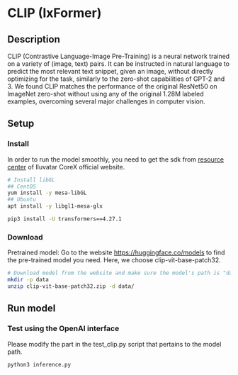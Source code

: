 # CLIP (IxFormer)

## Description

CLIP (Contrastive Language-Image Pre-Training) is a neural network trained on a variety of (image, text) pairs. It can be instructed in natural language to predict the most relevant text snippet, given an image, without directly optimizing for the task, similarly to the zero-shot capabilities of GPT-2 and 3. We found CLIP matches the performance of the original ResNet50 on ImageNet zero-shot without using any of the original 1.28M labeled examples, overcoming several major challenges in computer vision.

## Setup

### Install

In order to run the model smoothly, you need to get the sdk from [resource center](https://support.iluvatar.com/#/ProductLine?id=2) of Iluvatar CoreX official website.

```bash
# Install libGL
## CentOS
yum install -y mesa-libGL
## Ubuntu
apt install -y libgl1-mesa-glx

pip3 install -U transformers==4.27.1
```

### Download

Pretrained model: Go to the website <https://huggingface.co/models> to find the pre-trained model you need. Here, we choose clip-vit-base-patch32.

```bash
# Download model from the website and make sure the model's path is "data/clip-vit-base-patch32"
mkdir -p data
unzip clip-vit-base-patch32.zip -d data/
```

## Run model

### Test using the OpenAI interface

Please modify the part in the test_clip.py script that pertains to the model path.

```bash
python3 inference.py
```
